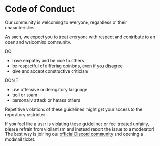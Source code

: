 # Code of Conduct

Our community is welcoming to everyone, regardless of their characteristics.

As such, we expect you to treat everyone with respect and contribute to an open and welcoming community.

DO
- have empathy and be nice to others
- be respectful of differing opinions, even if you disagree
- give and accept constructive criticism

DON'T
- use offensive or derogatory language
- troll or spam
- personally attack or harass others

Repetitive violations of these guidelines might get your access to the repository restricted.

If you feel like a user is violating these guidelines or feel treated unfairly, please refrain from vigilantism
and instead report the issue to a moderator! The best way is joining our [official Discord community](https://Scorncord.erroroliver.lol/discord)
and opening a modmail ticket.
